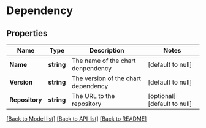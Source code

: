 # Dependency

## Properties
Name | Type | Description | Notes
------------ | ------------- | ------------- | -------------
**Name** | **string** | The name of the chart denpendency | [default to null]
**Version** | **string** | The version of the chart dependency | [default to null]
**Repository** | **string** | The URL to the repository | [optional] [default to null]

[[Back to Model list]](../README.md#documentation-for-models) [[Back to API list]](../README.md#documentation-for-api-endpoints) [[Back to README]](../README.md)

